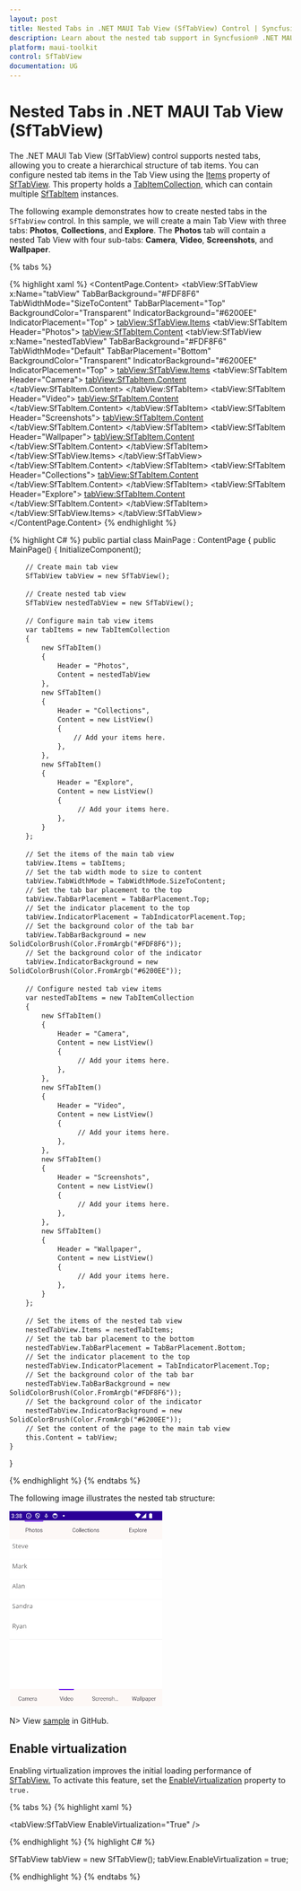 ```yaml
---
layout: post
title: Nested Tabs in .NET MAUI Tab View (SfTabView) Control | Syncfusion®
description: Learn about the nested tab support in Syncfusion® .NET MAUI Tab View (SfTabView) control and more.
platform: maui-toolkit
control: SfTabView
documentation: UG
---
```


# Nested Tabs in .NET MAUI Tab View (SfTabView)

The .NET MAUI Tab View (SfTabView) control supports nested tabs, allowing you to create a hierarchical structure of tab items. You can configure nested tab items in the Tab View using the [Items](https://help.syncfusion.com/cr/maui-toolkit/Syncfusion.Maui.Toolkit.TabView.SfTabView.html#Syncfusion_Maui_Toolkit_TabView_SfTabView_Items) property of [SfTabView](https://help.syncfusion.com/cr/maui-toolkit/Syncfusion.Maui.Toolkit.TabView.SfTabView.html). This property holds a [TabItemCollection](https://help.syncfusion.com/cr/maui-toolkit/Syncfusion.Maui.Toolkit.TabView.TabItemCollection.html), which can contain multiple [SfTabItem](https://help.syncfusion.com/cr/maui-toolkit/Syncfusion.Maui.Toolkit.TabView.SfTabItem.html) instances.

The following example demonstrates how to create nested tabs in the `SfTabView` control. In this sample, we will create a main Tab View with three tabs: **Photos**, **Collections**, and **Explore**. The **Photos** tab will contain a nested Tab View with four sub-tabs: **Camera**, **Video**, **Screenshots**, and **Wallpaper**.

{% tabs %}

{% highlight xaml %}
<ContentPage xmlns="http://schemas.microsoft.com/dotnet/2021/maui"
             xmlns:x="http://schemas.microsoft.com/winfx/2009/xaml"
             x:Class="TabViewMauiSample.MainPage"
             xmlns:tabView="clr-namespace:Syncfusion.Maui.Toolkit.TabView;assembly=Syncfusion.Maui.Toolkit.TabView"
             BackgroundColor="{DynamicResource SecondaryColor}">
    <ContentPage.Content>
        <Grid>
            <tabView:SfTabView x:Name="tabView"
                                    TabBarBackground="#FDF8F6"
                                    TabWidthMode="SizeToContent"
                                    TabBarPlacement="Top"
                                    BackgroundColor="Transparent"
                                    IndicatorBackground="#6200EE"
                                    IndicatorPlacement="Top" >
                <tabView:SfTabView.Items>
                    <!-- Main tab: Photos -->
                    <tabView:SfTabItem Header="Photos">
                        <tabView:SfTabItem.Content>
                            <Grid BackgroundColor="Blue">
                                <tabView:SfTabView x:Name="nestedTabView"
                                                        TabBarBackground="#FDF8F6"
                                                        TabWidthMode="Default"
                                                        TabBarPlacement="Bottom"
                                                        BackgroundColor="Transparent"
                                                        IndicatorBackground="#6200EE"
                                                        IndicatorPlacement="Top" >
                                    <tabView:SfTabView.Items>
                                        <!-- Nested tab: Camera -->
                                        <tabView:SfTabItem Header="Camera">
                                            <tabView:SfTabItem.Content>
                                                <Grid BackgroundColor="Blue">
                                                </Grid>
                                            </tabView:SfTabItem.Content>
                                        </tabView:SfTabItem>
                                        <!-- Nested tab: Video -->
                                        <tabView:SfTabItem Header="Video">
                                            <tabView:SfTabItem.Content>
                                                <Grid BackgroundColor="Blue">
                                                </Grid>
                                            </tabView:SfTabItem.Content>
                                        </tabView:SfTabItem>
                                        <!-- Nested tab: Screenshots -->
                                        <tabView:SfTabItem Header="Screenshots">
                                            <tabView:SfTabItem.Content>
                                                <Grid BackgroundColor="Blue">
                                                </Grid>
                                            </tabView:SfTabItem.Content>
                                        </tabView:SfTabItem>
                                        <!-- Nested tab: Wallpaper -->
                                        <tabView:SfTabItem Header="Wallpaper">
                                            <tabView:SfTabItem.Content>
                                                <Grid BackgroundColor="Blue">
                                                </Grid>
                                            </tabView:SfTabItem.Content>
                                        </tabView:SfTabItem>
                                    </tabView:SfTabView.Items>
                                </tabView:SfTabView>
                            </Grid>
                        </tabView:SfTabItem.Content>
                    </tabView:SfTabItem>
                    <!-- Main tab: Collections -->
                    <tabView:SfTabItem Header="Collections">
                        <tabView:SfTabItem.Content>
                            <Grid BackgroundColor="Red"/>
                        </tabView:SfTabItem.Content>
                    </tabView:SfTabItem>
                    <!-- Main tab: Explore -->
                    <tabView:SfTabItem Header="Explore">
                        <tabView:SfTabItem.Content>
                            <Grid BackgroundColor="Green"/>
                        </tabView:SfTabItem.Content>
                    </tabView:SfTabItem>
                </tabView:SfTabView.Items>
            </tabView:SfTabView>
        </Grid>
    </ContentPage.Content>
</ContentPage>
{% endhighlight %}

{% highlight C# %}
public partial class MainPage : ContentPage
{ 
    public MainPage()
    {
        InitializeComponent();

        // Create main tab view
        SfTabView tabView = new SfTabView();

        // Create nested tab view
        SfTabView nestedTabView = new SfTabView();

        // Configure main tab view items
        var tabItems = new TabItemCollection
        {
            new SfTabItem()
            {
                Header = "Photos",
                Content = nestedTabView
            },
            new SfTabItem()
            {
                Header = "Collections",
                Content = new ListView()
                {
                    // Add your items here.
                },
            },
            new SfTabItem()
            {
                Header = "Explore",
                Content = new ListView()
                {
                     // Add your items here.
                },
            }
        };

        // Set the items of the main tab view
		tabView.Items = tabItems;
		// Set the tab width mode to size to content
        tabView.TabWidthMode = TabWidthMode.SizeToContent;
		// Set the tab bar placement to the top
        tabView.TabBarPlacement = TabBarPlacement.Top;
		// Set the indicator placement to the top
        tabView.IndicatorPlacement = TabIndicatorPlacement.Top;
		// Set the background color of the tab bar
        tabView.TabBarBackground = new SolidColorBrush(Color.FromArgb("#FDF8F6"));
		// Set the background color of the indicator
        tabView.IndicatorBackground = new SolidColorBrush(Color.FromArgb("#6200EE"));

        // Configure nested tab view items
        var nestedTabItems = new TabItemCollection
        {
            new SfTabItem()
            {
                Header = "Camera",
                Content = new ListView()
                {
                     // Add your items here.
                },
            },
            new SfTabItem()
            {
                Header = "Video",
                Content = new ListView()
                {
                     // Add your items here.
                },
            },
            new SfTabItem()
            {
                Header = "Screenshots",
                Content = new ListView()
                {
                     // Add your items here.
                },
            },
            new SfTabItem()
            {
                Header = "Wallpaper",
                Content = new ListView()
                {
                     // Add your items here.
                },
            }
        };

        // Set the items of the nested tab view
		nestedTabView.Items = nestedTabItems;
		// Set the tab bar placement to the bottom
        nestedTabView.TabBarPlacement = TabBarPlacement.Bottom;
        // Set the indicator placement to the top
		nestedTabView.IndicatorPlacement = TabIndicatorPlacement.Top;
		// Set the background color of the tab bar
        nestedTabView.TabBarBackground = new SolidColorBrush(Color.FromArgb("#FDF8F6"));
        // Set the background color of the indicator
		nestedTabView.IndicatorBackground = new SolidColorBrush(Color.FromArgb("#6200EE"));
        // Set the content of the page to the main tab view
		this.Content = tabView;
    }
}

{% endhighlight %}
{% endtabs %}

The following image illustrates the nested tab structure:

![Nested tabs](images/Nested_Tab.png)

N> View [sample](https://github.com/SyncfusionExamples/maui-toolkit-samples/tree/master/TabView/NestedTabViewSample) in GitHub.

## Enable virtualization

Enabling virtualization improves the initial loading performance of [SfTabView.](https://help.syncfusion.com/cr/maui-toolkit/Syncfusion.Maui.Toolkit.TabView.SfTabView.html) To activate this feature, set the [EnableVirtualization](https://help.syncfusion.com/cr/maui-toolkit/Syncfusion.Maui.Toolkit.TabView.SfTabView.html#Syncfusion_Maui_Toolkit_TabView_SfTabView_EnableVirtualization) property to `true.`

{% tabs %}
{% highlight xaml %}

<tabView:SfTabView EnableVirtualization="True" />

{% endhighlight %}
{% highlight C# %}

SfTabView tabView = new SfTabView();
tabView.EnableVirtualization = true;

{% endhighlight %}
{% endtabs %}